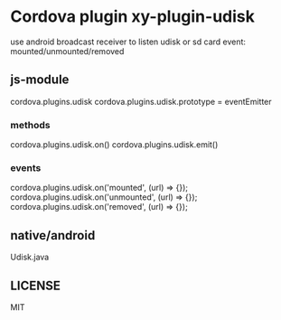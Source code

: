 # Cordova plugin xy-plugin-udisk
use android broadcast receiver to listen udisk or sd card event: mounted/unmounted/removed

## js-module
cordova.plugins.udisk
cordova.plugins.udisk.prototype = eventEmitter

### methods
cordova.plugins.udisk.on()
cordova.plugins.udisk.emit()

### events
cordova.plugins.udisk.on('mounted', (url) => {});
cordova.plugins.udisk.on('unmounted', (url) => {});
cordova.plugins.udisk.on('removed', (url) => {});

## native/android
Udisk.java

## LICENSE
MIT





